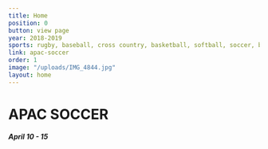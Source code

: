 ```yaml
---
title: Home
position: 0
button: view page
year: 2018-2019
sports: rugby, baseball, cross country, basketball, softball, soccer, badminton
link: apac-soccer
order: 1
image: "/uploads/IMG_4844.jpg"
layout: home
---
```


# APAC SOCCER

##### April 10 - 15